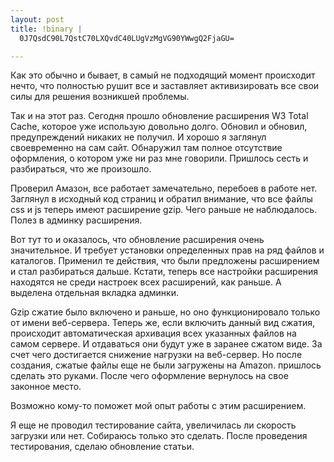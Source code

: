 ```yaml
--- 
layout: post
title: !binary |
  0J7QsdC90L7QstC70LXQvdC40LUgVzMgVG90YWwgQ2FjaGU=

---
```

Как это обычно и бывает, в самый не подходящий момент происходит нечто, что полностью рушит все и заставляет активизировать все свои силы для решения возникшей проблемы.

Так и на этот раз. Сегодня прошло обновление расширения W3 Total Cache, которое уже использую довольно долго. Обновил и обновил, предупреждений никаких не получил. И хорошо я заглянул своевременно на сам сайт. Обнаружил там полное отсутствие оформления, о котором уже ни раз мне говорили. Пришлось сесть и разбираться, что же произошло.

Проверил Амазон, все работает замечательно, перебоев в работе нет. Заглянул в исходный код страниц и обратил внимание, что все файлы css и js теперь имеют расширение gzip. Чего раньше не наблюдалось. Полез в админку расширения.

<!--more-->Вот тут то и оказалось, что обновление расширения очень значительное. И требует установки определенных прав на ряд файлов и каталогов. Применил те действия, что были предложены расширением и стал разбираться дальше. Кстати, теперь все настройки расширения находятся не среди настроек всех расширений, как раньше. А выделена отдельная вкладка админки.

Gzip сжатие было включено и раньше, но оно функционировало только от имени веб-сервера. Теперь же, если включить данный вид сжатия, происходит автоматическая архивация всех указанных файлов на самом сервере. И отдаваться они будут уже в заранее сжатом виде. За счет чего достигается снижение нагрузки на веб-сервер. Но после создания, сжатые файлы еще не были загружены на Amazon. пришлось сделать это руками. После чего оформление вернулось на свое законное место.

Возможно кому-то поможет мой опыт работы с этим расширением.

Я еще не проводил тестирование сайта, увеличилась ли скорость загрузки или нет. Собираюсь только это сделать. После проведения тестирования, сделаю обновление статьи.
